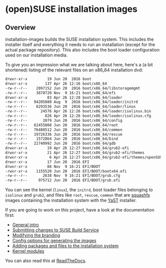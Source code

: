 # (open)SUSE installation images

## Overview

installation-images builds the SUSE installation system. This includes the installer itself and
everything it needs to run an installation (except for the actual package repository). This also
includes the boot loader configuration used on our installation media.


To give you an impression what we are talking about here, here's a (a bit shortened) listing
of the relevant files on an x86_64 installation dvd:

```sh
drwxr-xr-x         19 Jun 20  2016 boot
drwxr-xr-x        137 Apr 26 12:16 boot/x86_64
-rw-r--r--    2097152 Jun 20  2016 boot/x86_64/libstoragemgmt
-rw-r--r--    3870720 Nov  9 16:21 boot/x86_64/efi
drwxr-xr-x         83 Apr 26 12:28 boot/x86_64/loader
-rw-r--r--   94205880 Aug  9  2016 boot/x86_64/loader/initrd
-rw-r--r--    6293536 Jun 20  2016 boot/x86_64/loader/linux
-rw-r--r--      24576 Apr 26 12:26 boot/x86_64/loader/isolinux.bin
-rw-r--r--        826 Apr 26 12:26 boot/x86_64/loader/isolinux.cfg
-rw-r--r--       2079 Jun 20  2016 boot/x86_64/config
-rw-r--r--   62455808 Jun 20  2016 boot/x86_64/root
-rw-r--r--   76480512 Jun 20  2016 boot/x86_64/common
-rw-r--r--   19726336 Jun 20  2016 boot/x86_64/rescue
-rw-r--r--    1572864 Jun 20  2016 boot/x86_64/bind
-rw-r--r--   22740992 Jun 20  2016 boot/x86_64/gdb
drwxr-xr-x         19 Apr 26 12:27 boot/x86_64/grub2-efi
drwxr-xr-x         21 Apr 26 12:27 boot/x86_64/grub2-efi/themes
drwxr-xr-x          6 Apr 26 12:27 boot/x86_64/grub2-efi/themes/openSUSE
drwxr-xr-x         17 Jun 20  2016 EFI
drwxr-xr-x         88 Nov  9 16:21 EFI/BOOT
-rwxr-xr-x    1155520 Jun 20  2016 EFI/BOOT/bootx64.efi
-rw-r--r--       2638 Nov  9 16:21 EFI/BOOT/grub.cfg
-rw-r--r--     975712 Jun 20  2016 EFI/BOOT/grub.efi
```

You can see the kernel (`linux`), the `initrd`, boot loader files belonging to `isolinux` and `grub2`, and
files like `root`, `rescue`, `common` that are
[squashfs](http://www.tldp.org/HOWTO/SquashFS-HOWTO)
images containing the installation system with
the [YaST](https://en.opensuse.org/Portal:YaST) installer.

If you are going to work on this project, have a look at the documentation first:

- [General intro](doc/index.md)
- [Submitting changes to SUSE Build Service](doc/submitting.md)
- [Modifying the branding](doc/branding.md)
- [Config options for generating the images](doc/configoptions.md)
- [Adding packages and files to the installation system](doc/files.md)
- [Kernel modules](doc/modules.md)

You can also read this at [ReadTheDocs](http://installation-images.readthedocs.io/).
